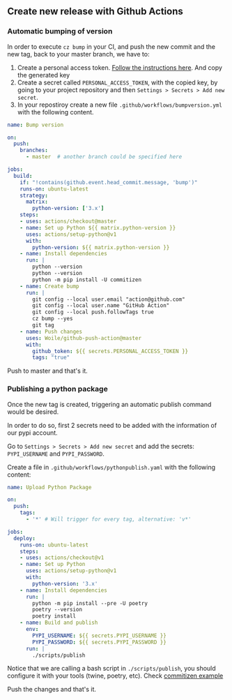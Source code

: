 ## Create new release with Github Actions

### Automatic bumping of version

In order to execute `cz bump` in your CI, and push the new commit and
the new tag, back to your master branch, we have to:
1. Create a personal access token. [Follow the instructions here](https://help.github.com/en/github/authenticating-to-github/creating-a-personal-access-token-for-the-command-line#creating-a-token). And copy the generated key
2. Create a secret called `PERSONAL_ACCESS_TOKEN`, with the copied key, by going to your
project repository and then `Settings > Secrets > Add new secret`.
3. In your repostiroy create a new file `.github/workflows/bumpversion.yml`
with the following content.

```yaml
name: Bump version

on:
  push:
    branches:
      - master  # another branch could be specified here

jobs:
  build:
    if: "!contains(github.event.head_commit.message, 'bump')"
    runs-on: ubuntu-latest
    strategy:
      matrix:
        python-version: ['3.x']
    steps:
    - uses: actions/checkout@master
    - name: Set up Python ${{ matrix.python-version }}
      uses: actions/setup-python@v1
      with:
        python-version: ${{ matrix.python-version }}
    - name: Install dependencies
      run: |
        python --version
        python --version
        python -m pip install -U commitizen
    - name: Create bump
      run: |
        git config --local user.email "action@github.com"
        git config --local user.name "GitHub Action"
        git config --local push.followTags true
        cz bump --yes
        git tag
    - name: Push changes
      uses: Woile/github-push-action@master
      with:
        github_token: ${{ secrets.PERSONAL_ACCESS_TOKEN }}
        tags: "true"
```

Push to master and that's it.

### Publishing a python package

Once the new tag is created, triggering an automatic publish command would be desired.

In order to do so, first 2 secrets need to be added with the information
of our pypi account.

Go to `Settings > Secrets > Add new secret` and add the secrets: `PYPI_USERNAME` and `PYPI_PASSWORD`.

Create a file in `.github/workflows/pythonpublish.yaml` with the following content:

```yaml
name: Upload Python Package

on:
  push:
    tags:
      - '*' # Will trigger for every tag, alternative: 'v*'

jobs:
  deploy:
    runs-on: ubuntu-latest
    steps:
    - uses: actions/checkout@v1
    - name: Set up Python
      uses: actions/setup-python@v1
      with:
        python-version: '3.x'
    - name: Install dependencies
      run: |
        python -m pip install --pre -U poetry
        poetry --version
        poetry install
    - name: Build and publish
      env:
        PYPI_USERNAME: ${{ secrets.PYPI_USERNAME }}
        PYPI_PASSWORD: ${{ secrets.PYPI_PASSWORD }}
      run: |
        ./scripts/publish
```

Notice that we are calling a bash script in `./scripts/publish`, you should
configure it with your tools (twine, poetry, etc). Check [commitizen example](https://github.com/Woile/commitizen/blob/master/scripts/deploy)

Push the changes and that's it.